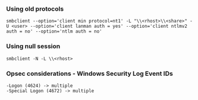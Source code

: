 ### Using old protocols
```
smbclient --option='client min protocol=nt1' -L "\\<rhost>\\<share>" -U <user> --option='client lanman auth = yes' --option='client ntlmv2 auth = no' --option='ntlm auth = no'
```

### Using null session 
```
smbclient -N -L \\<rhost>
```

### Opsec considerations - Windows Security Log Event IDs
```
-Logon (4624) -> multiple
-Special Logon (4672) -> multiple
```

